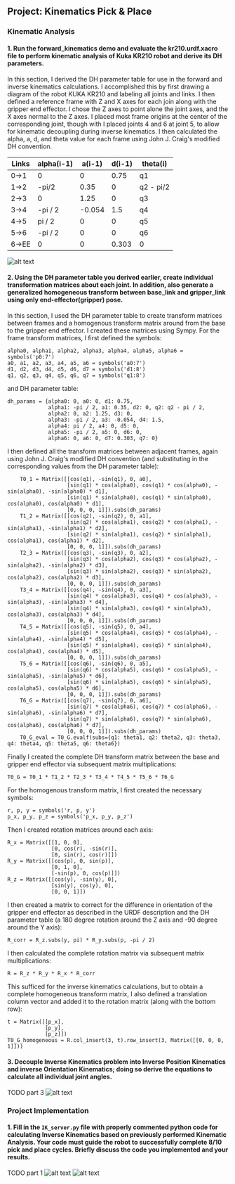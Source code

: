 ## Project: Kinematics Pick & Place

[//]: # (Image References)

[image1]: robot_figure.png
[image2]: theta_figure.png
[image3]: pick_and_place1.png
[image4]: pick_and_place2.png

### Kinematic Analysis
#### 1. Run the forward_kinematics demo and evaluate the kr210.urdf.xacro file to perform kinematic analysis of Kuka KR210 robot and derive its DH parameters.

In this section, I derived the DH parameter table for use in the forward
and inverse kinematics calculations. I accomplished this by first
drawing a diagram of the robot KUKA KR210 and labeling all joints and
links. I then defined a reference frame with Z and X axes
for each join along with the gripper end effector. I chose the Z axes to
point alone the joint axes, and the X axes normal to the Z axes. I
placed most frame origins at the center of the corresponding joint,
though with I placed joints 4 and 6 at joint 5,
to allow for kinematic decoupling during inverse kinematics. I then
calculated the alpha, a, d, and theta value for each frame using John
J. Craig's modified DH convention.

Links | alpha(i-1) | a(i-1) | d(i-1) | theta(i)
--- | --- | --- | --- | ---
0->1 | 0 | 0 | 0.75 | q1
1->2 | -pi/2 | 0.35 | 0 | q2 - pi/2
2->3 | 0 | 1.25 | 0 | q3
3->4 |  -pi / 2 | -0.054 | 1.5 | q4
4->5 | pi / 2 | 0 | 0 | q5
5->6 | -pi / 2 | 0 | 0 | q6
6->EE | 0 | 0 | 0.303 | 0

![alt text][image1]

#### 2. Using the DH parameter table you derived earlier, create individual transformation matrices about each joint. In addition, also generate a generalized homogeneous transform between base_link and gripper_link using only end-effector(gripper) pose.

In this section, I used the DH parameter table to create transform
matrices between frames and a homogenous transform matrix around from
the base to the gripper end effector. I created these matrices using
Sympy. For the frame transform matrices, I first defined the symbols:
```
alpha0, alpha1, alpha2, alpha3, alpha4, alpha5, alpha6 = symbols('p0:7')
a0, a1, a2, a3, a4, a5, a6 = symbols('a0:7')
d1, d2, d3, d4, d5, d6, d7 = symbols('d1:8')
q1, q2, q3, q4, q5, q6, q7 = symbols('q1:8')
```
and DH parameter table:
```
dh_params = {alpha0: 0, a0: 0, d1: 0.75,
             alpha1: -pi / 2, a1: 0.35, d2: 0, q2: q2 - pi / 2,
             alpha2: 0, a2: 1.25, d3: 0,
             alpha3: -pi / 2, a3: -0.054, d4: 1.5,
             alpha4: pi / 2, a4: 0, d5: 0,
             alpha5: -pi / 2, a5: 0, d6: 0,
             alpha6: 0, a6: 0, d7: 0.303, q7: 0}
```
I then defined all the transform matrices between adjacent frames,
again using John J. Craig's modified DH convention (and substituting in
the corresponding values from the DH parameter table):
```
    T0_1 = Matrix([[cos(q1), -sin(q1), 0, a0],
                   [sin(q1) * cos(alpha0), cos(q1) * cos(alpha0), -sin(alpha0), -sin(alpha0) * d1],
                   [sin(q1) * sin(alpha0), cos(q1) * sin(alpha0), cos(alpha0), cos(alpha0) * d1],
                   [0, 0, 0, 1]]).subs(dh_params)
    T1_2 = Matrix([[cos(q2), -sin(q2), 0, a1],
                   [sin(q2) * cos(alpha1), cos(q2) * cos(alpha1), -sin(alpha1), -sin(alpha1) * d2],
                   [sin(q2) * sin(alpha1), cos(q2) * sin(alpha1), cos(alpha1), cos(alpha1) * d2],
                   [0, 0, 0, 1]]).subs(dh_params)
    T2_3 = Matrix([[cos(q3), -sin(q3), 0, a2],
                   [sin(q3) * cos(alpha2), cos(q3) * cos(alpha2), -sin(alpha2), -sin(alpha2) * d3],
                   [sin(q3) * sin(alpha2), cos(q3) * sin(alpha2), cos(alpha2), cos(alpha2) * d3],
                   [0, 0, 0, 1]]).subs(dh_params)
    T3_4 = Matrix([[cos(q4), -sin(q4), 0, a3],
                   [sin(q4) * cos(alpha3), cos(q4) * cos(alpha3), -sin(alpha3), -sin(alpha3) * d4],
                   [sin(q4) * sin(alpha3), cos(q4) * sin(alpha3), cos(alpha3), cos(alpha3) * d4],
                   [0, 0, 0, 1]]).subs(dh_params)
    T4_5 = Matrix([[cos(q5), -sin(q5), 0, a4],
                   [sin(q5) * cos(alpha4), cos(q5) * cos(alpha4), -sin(alpha4), -sin(alpha4) * d5],
                   [sin(q5) * sin(alpha4), cos(q5) * sin(alpha4), cos(alpha4), cos(alpha4) * d5],
                   [0, 0, 0, 1]]).subs(dh_params)
    T5_6 = Matrix([[cos(q6), -sin(q6), 0, a5],
                   [sin(q6) * cos(alpha5), cos(q6) * cos(alpha5), -sin(alpha5), -sin(alpha5) * d6],
                   [sin(q6) * sin(alpha5), cos(q6) * sin(alpha5), cos(alpha5), cos(alpha5) * d6],
                   [0, 0, 0, 1]]).subs(dh_params)
    T6_G = Matrix([[cos(q7), -sin(q7), 0, a6],
                   [sin(q7) * cos(alpha6), cos(q7) * cos(alpha6), -sin(alpha6), -sin(alpha6) * d7],
                   [sin(q7) * sin(alpha6), cos(q7) * sin(alpha6), cos(alpha6), cos(alpha6) * d7],
                   [0, 0, 0, 1]]).subs(dh_params)
    T0_G_eval = T0_G.evalf(subs={q1: theta1, q2: theta2, q3: theta3, q4: theta4, q5: theta5, q6: theta6})
```
Finally I created the complete DH transform matrix between the base and
gripper end effector via subsequent matrix multiplications:
```
T0_G = T0_1 * T1_2 * T2_3 * T3_4 * T4_5 * T5_6 * T6_G
```

For the homogenous transform matrix, I first created the necessary
symbols:
```
r, p, y = symbols('r, p, y')
p_x, p_y, p_z = symbols('p_x, p_y, p_z')
```
Then I created rotation matrices around each axis:
```
R_x = Matrix([[1, 0, 0],
              [0, cos(r), -sin(r)],
              [0, sin(r), cos(r)]])
R_y = Matrix([[cos(p), 0, sin(p)],
              [0, 1, 0],
              [-sin(p), 0, cos(p)]])
R_z = Matrix([[cos(y), -sin(y), 0],
              [sin(y), cos(y), 0],
              [0, 0, 1]])
```
I then created a matrix to correct for the difference in orientation of
the gripper end effector as described in the URDF description and the
DH parameter table (a 180 degree rotation around the Z axis and -90
degree around the Y axis):
```
R_corr = R_z.subs(y, pi) * R_y.subs(p, -pi / 2)
```
I then calculated the complete rotation matrix via subsequent matrix
multiplications:
```
R = R_z * R_y * R_x * R_corr
```
This sufficed for the inverse kinematics calculations, but to obtain a
complete homogeneous transform matrix, I also defined a translation
column vector and added it to the rotation matrix (along with the
bottom row):
```
t = Matrix([[p_x],
            [p_y],
            [p_z]])
T0_G_homogeneous = R.col_insert(3, t).row_insert(3, Matrix([[0, 0, 0, 1]]))
```

#### 3. Decouple Inverse Kinematics problem into Inverse Position Kinematics and inverse Orientation Kinematics; doing so derive the equations to calculate all individual joint angles.

TODO part 3
![alt text][image2]

### Project Implementation

#### 1. Fill in the `IK_server.py` file with properly commented python code for calculating Inverse Kinematics based on previously performed Kinematic Analysis. Your code must guide the robot to successfully complete 8/10 pick and place cycles. Briefly discuss the code you implemented and your results. 

TODO part 1
![alt text][image3]
![alt text][image4]


